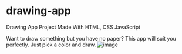 # drawing-app
Drawing App Project Made With HTML, CSS JavaScript

Want to draw something but you have no paper? This app will suit you perfectly. Just pick a color and draw.
![image](https://user-images.githubusercontent.com/26048616/173127477-5656bcb5-b3fc-44f8-8d31-6bbbc95bb951.png)
